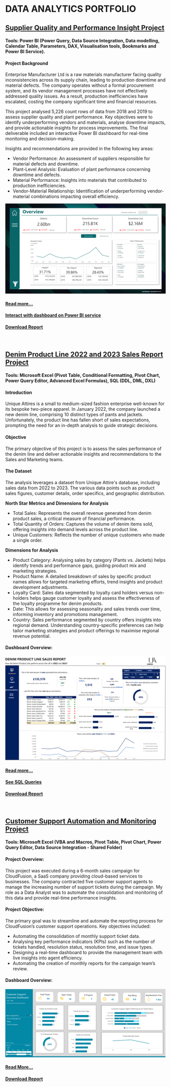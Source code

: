 # DATA ANALYTICS PORTFOLIO

## [Supplier Quality and Performance Insight Project](/projects/supplier_quality/Power%20BI%20Supplier%20Insight%20Project.pbix)

#### Tools: Power BI (Power Query, Data Source Integration, Data modelling, Calendar Table, Parameters, DAX, Visualisation tools, Bookmarks and Power BI Service).

#### Project Background
Enterprise Manufacturer Ltd is a raw materials manufacturer facing quality inconsistencies across its supply chain, leading to production downtime and material defects. The company operates without a formal procurement system, and its vendor management processes have not effectively addressed quality issues. As a result, production inefficiencies have escalated, costing the company significant time and financial resources.

This project analysed 5,226 count rows of data from 2018 and 2019 to assess supplier quality and plant performance. Key objectives were to identify underperforming vendors and materials, analyse downtime impacts, and provide actionable insights for process improvements. The final deliverable included an interactive Power BI dashboard for real-time monitoring and decision-making.

Insights and recommendations are provided in the following key areas:
    
- Vendor Performance: An assessment of suppliers responsible for material defects and downtime.
- Plant-Level Analysis: Evaluation of plant performance concerning downtime and defects.
- Material Performance: Insights into materials that contributed to production inefficiencies.
- Vendor-Material Relationship: Identification of underperforming vendor-material combinations impacting overall efficiency.


![Insights Dashboard](/projects/supplier_quality/Insights_Dashboard.png)

#### [Read more...](/projects/supplier_quality/README.md)
#### [Interact with dashboard on Power BI service](https://bit.ly/SupplierQualityandPerformanceDashboard)
#### [Download Report](/projects/supplier_quality/Power%20BI%20Supplier%20Insight%20Project.pbix)

<br />


## [Denim Product Line 2022 and 2023 Sales Report Project](/projects/denim/Denim_Product_Line_Sales_Report.xlsx)

#### Tools: Microsoft Excel (Pivot Table, Conditional Formatting, Pivot Chart, Power Query Editor, Advanced Excel Formulas), SQL (DDL, DML, DXL)

#### Introduction

Unique Attires is a small to medium-sized fashion enterprise well-known for its bespoke two-piece apparel. In January 2022, the company launched a new denim line, comprising 10 distinct types of pants and jackets. Unfortunately, the product line has fallen short of sales expectations, prompting the need for an in-depth analysis to guide strategic decisions.

#### Objective

The primary objective of this project is to assess the sales performance of the denim line and deliver actionable insights and recommendations to the Sales and Marketing teams.

#### The Dataset

The analysis leverages a dataset from Unique Attire's database, including sales data from 2022 to 2023. The various data points such as product sales figures, customer details, order specifics, and geographic distribution.

**North Star Metrics and Dimensions for Analysis**

- Total Sales: Represents the overall revenue generated from denim product sales, a critical measure of financial performance.
- Total Quantity of Orders: Captures the volume of denim items sold, offering insights into demand levels across the product line.
- Unique Customers: Reflects the number of unique customers who made a single order.

**Dimensions for Analysis**

- Product Category: Analysing sales by category (Pants vs. Jackets) helps identify trends and performance gaps, guiding product mix and marketing strategies.
- Product Name: A detailed breakdown of sales by specific product names allows for targeted marketing efforts, trend insights and product development adjustments.
- Loyalty Card: Sales data segmented by loyalty card holders versus non-holders helps gauge customer loyalty and assess the effectiveness of the loyalty programme for denim products.
- Date: This allows for assessing seasonality and sales trends over time, informing inventory and promotions management.
- Country: Sales performance segmented by country offers insights into regional demand. Understanding country-specific preferences can help tailor marketing strategies and product offerings to maximise regional revenue potential.

#### Dashboard Overview:

![Customer_Support_Automation](/projects/denim/Denim_Product_Line_Sales_Report_Dashboard.png)
#### [Read more...](/projects/denim/README.md)
#### [See SQL Queries](/projects/denim/SQL.md)
#### [Download Report](/projects/denim/Denim_Product_Line_Sales_Report.xlsx)

<br />

## [Customer Support Automation and Monitoring Project](/projects/automation/Customer_Support_Automation_and_Monotiring_Project.xlsm)

#### Tools: Microsoft Excel (VBA and Macros, Pivot Table, Pivot Chart, Power Query Editor, Data Source Integration - Shared Folder)

#### Project Overview:
This project was executed during a 6-month sales campaign for CloudFusion, a SaaS company providing cloud-based services to businesses. The company contracted five customer support agents to manage the increasing number of support tickets during the campaign. My role as a Data Analyst was to automate the consolidation and monitoring of this data and provide real-time performance insights.

#### Project Objective:
The primary goal was to streamline and automate the reporting process for CloudFusion’s customer support operations. Key objectives included:

- Automating the consolidation of monthly support ticket data.
- Analysing key performance indicators (KPIs) such as the number of tickets handled, resolution status, resolution time, and issue types.
- Designing a real-time dashboard to provide the management team with live insights into agent efficiency.
- Automating the creation of monthly reports for the campaign team’s review.

#### Dashboard Overview: 
![Customer_Support_Automation](/projects/automation/Customer_Support_Automation.png)

#### [Read More...](/projects/automation/README.md)
#### [Download Report](/projects/automation/Customer_Support_Automation_and_Monotiring_Project.xlsm)